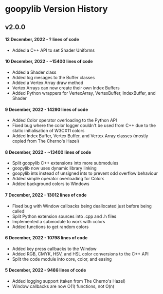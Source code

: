 # goopylib Version History

## v2.0.0

#### 12 December, 2022 - ? lines of code

* Added a C++ API to set Shader Uniforms

#### 10 December, 2022 - ~15400 lines of code

* Added a Shader class
* Added log mesages to the Buffer classes
* Added a Vertex Array draw method
* Vertex Arrays can now create their own Index Buffers
* Added Python wrappers for VertexArray, VertexBuffer, IndexBuffer, and Shader

#### 9 December, 2022 - 14290 lines of code

* Added Color operator overloading to the Python API
* Fixed bug where the color logger couldn't be used from C++ due to the static initialisation of W3CX11 colors
* Added Index Buffer, Vertex Buffer, and Vertex Array classes (mostly copied from The Cherno's Hazel)

#### 8 December, 2022 - ~13400 lines of code

* Split goopylib C++ extensions into more submodules
* goopylib now uses dynamic library linking
* goopylib ints instead of unsigned ints to prevent odd overflow behaviour
* Added simple operator overloading for Colors
* Added background colors to Windows

#### 7 December, 2022 - 13012 lines of code

* Fixed bug with Window callbacks being deallocated just before being called
* Split Python extension sources into .cpp and .h files
* Implemented a submodule to work with colors
* Added functions to get random colors

#### 6 December, 2022 - 10798 lines of code

* Added key press callbacks to the Window
* Added RGB, CMYK, HSV, and HSL color conversions to the C++ API
* Split the code module into core, color, and easing

#### 5 December, 2022 - 9486 lines of code

* Added logging support (taken from The Cherno's Hazel)
* Window callbacks are now O(1) functions, not O(n)
